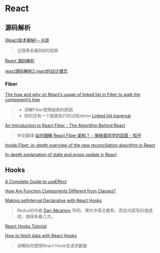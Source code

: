 # React

## 源码解析

[[React技术揭秘]--卡颂](https://react.iamkasong.com/)
> 记得再去看B站的视频

[React 源码解析](https://react.jokcy.me/)

[react源码解析2.react的设计理念](https://xiaochen1024.com/courseware/60b1b2f6cf10a4003b634718/60b1b31ccf10a4003b63471a)

### Fiber

[The how and why on React’s usage of linked list in Fiber to walk the component’s tree](https://indepth.dev/posts/1007/the-how-and-why-on-reacts-usage-of-linked-list-in-fiber-to-walk-the-components-tree)

> - 讲解Fiber使用链表的原因
> - 同时还有一个链表执行的过程demo [Linked list traversal](https://stackblitz.com/edit/js-tle1wr?file=index.js)

[An Introduction to React Fiber - The Algorithm Behind React](https://www.velotio.com/engineering-blog/react-fiber-algorithm)

> 中文翻译 [如何理解 React Fiber 架构？ - 弹铁蛋同学的回答 - 知乎](https://www.zhihu.com/question/49496872/answer/2137978516)

[Inside Fiber: in-depth overview of the new reconciliation algorithm in React](https://indepth.dev/posts/1008/inside-fiber-in-depth-overview-of-the-new-reconciliation-algorithm-in-react)

[In-depth explanation of state and props update in React](https://indepth.dev/posts/1009/in-depth-explanation-of-state-and-props-update-in-react)

## Hooks

[A Complete Guide to useEffect](https://overreacted.io/a-complete-guide-to-useeffect/)

[How Are Function Components Different from Classes?](https://overreacted.io/how-are-function-components-different-from-classes/)

[Making setInterval Declarative with React Hooks](https://overreacted.io/making-setinterval-declarative-with-react-hooks/)

> Redux的作者 [Dan Abramov](https://overreacted.io/) 写的。博文中英文都有，而且内容写的很透彻，值得多看几次。

[React Hooks Tutorial](https://www.robinwieruch.de/react-hooks)

[How to fetch data with React Hooks](https://www.robinwieruch.de/react-hooks-fetch-data)
> 讲解如何使用React Hook去请求数据
